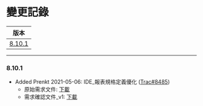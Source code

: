 變更記錄
===
| 版本 |
| :---: |
| [8.10.1](#v8_10_1) |

***

### <a id='v8_10_1'></a>8.10.1
* Added Prenkt 2021-05-06: IDE_報表規格定義優化 ([Trac#8485])
    * 原始需求文件: <a href="{1}/ITEM_2/attachment/OriginalRequirements_Tracy.pptx" donwnload>下載</a> 
    * 需求確認文件_v1: <a href="{1}/ITEM_2/attachment/RADoc_20210505.pptx" donwnload>下載</a> 

 
<!-- 圖片 -->


<!-- 超連結 -->
[Trac#8485]:http://trac.uneec.com/trac/neco/ticket/8485 "#8485"

